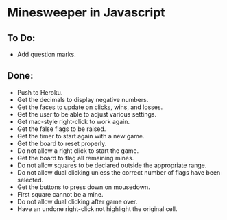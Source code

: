 # Minesweeper in Javascript

## To Do:
  - Add question marks.

## Done:
  - Push to Heroku.
  - Get the decimals to display negative numbers.
  - Get the faces to update on clicks, wins, and losses.
  - Get the user to be able to adjust various settings.
  - Get mac-style right-click to work again.
  - Get the false flags to be raised.
  - Get the timer to start again with a new game.
  - Get the board to reset properly.
  - Do not allow a right click to start the game.
  - Get the board to flag all remaining mines.
  - Do not allow squares to be declared outside the appropriate range.
  - Do not allow dual clicking unless the correct number of flags have been selected.
  - Get the buttons to press down on mousedown.
  - First square cannot be a mine.
  - Do not allow dual clicking after game over.
  - Have an undone right-click not highlight the original cell.
